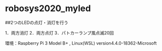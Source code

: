 # robosys2020_myled
##2つのLEDの点灯・消灯を行う

1．両方消灯
2．両方点灯
3．パトカーランプ風点滅20回

環境：Raspberry Pi 3 Model B+  , Linux(WSL) version4.4.0-18362-Microsoft

